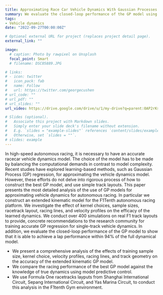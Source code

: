 ```yaml
---
title: Approximating Race Car Vehicle Dynamics With Gaussian Processes For Autonomous Racing
summary: We evaluate the closed-loop performance of the GP model using model predictive control on racecar dynamics learning.
tags:
- Vehicle dynamics
date: "2022-09-27T00:00:00Z"

# Optional external URL for project (replaces project detail page).
external_link: ""

image:
  # caption: Photo by rawpixel on Unsplash
  focal_point: Smart
  # filename: DSC05889.JPG

# links:
# - icon: twitter
#   icon_pack: fab
#   name: Follow
#   url: https://twitter.com/georgecushen
# url_code: ""
# url_pdf: ""
# url_slides: ""
url_video: https://drive.google.com/drive/u/1/my-drive?q=parent:0AP2rKsIVpn7AUk9PVA%20type:video

# Slides (optional).
#   Associate this project with Markdown slides.
#   Simply enter your slide deck's filename without extension.
#   E.g. `slides = "example-slides"` references `content/slides/example-slides.md`.
#   Otherwise, set `slides = ""`.
# slides: example
---
```


In high-speed autonomous racing, it is necessary to have an accurate racecar vehicle dynamics model. The choice of the model has to be made by balancing the computational demands in contrast to model complexity. Recent studies have explored learning-based methods, such as Gaussian Process (GP) regression, for approximating the vehicle dynamics model. However, these efforts do not delve into rigorous process of how to construct the best GP model, and use simple track layouts. This paper presents the most detailed analysis of the use of GP models for approximating vehicle dynamics for autonomous racing.  In particular we construct an extended kinematic model for the F1Tenth autonomous racing platform.  We investigate the effect of kernel choices, sample sizes, racetrack layout, racing lines, and velocity profiles on the efficacy of the learned dynamics. We conduct over 400 simulations on real F1 track layouts to provide, concrete recommendations to the research community for training accurate GP regression for single-track vehicle dynamics.  In addition, we evaluate the closed-loop performance of the GP model to show that it is able to achieve a lap performance within $94\%$ of the full dynamical model. 

- We present a comprehensive analysis of the effects of training sample size, kernel choice, velocity profiles, racing lines, and track geometry on the accuracy of the extended kinematic GP model. 
- We compare the racing performance of the best GP model against the knowledge of true dynamics using model predictive control.
- We use Formula One racetracks layputs from Shanghai International Circuit, Sepang International Circuit, and Yas Marina Circuit, to conduct this analysis in the F1tenth Gym environment. 